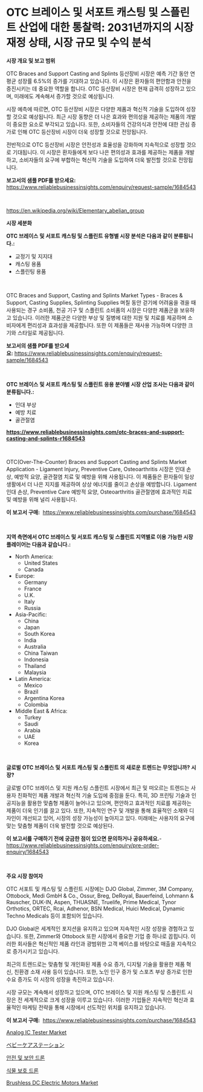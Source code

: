 <p><h1>OTC 브레이스 및 서포트 캐스팅 및 스플린트 산업에 대한 통찰력: 2031년까지의 시장 재정 상태, 시장 규모 및 수익 분석</h1></p><p><strong>시장 개요 및 보고 범위</strong></p>
<p><p>OTC Braces and Support Casting and Splints 등산장비 시장은 예측 기간 동안 연평균 성장률 6.5%의 증가를 기대하고 있습니다. 이 시장은 환자들의 편안함과 안전을 증진시키는 데 중요한 역할을 합니다. OTC 등산장비 시장은 현재 급격히 성장하고 있으며, 미래에도 계속해서 증가할 것으로 예상됩니다.</p><p>시장 예측에 따르면, OTC 등산장비 시장은 다양한 제품과 혁신적 기술을 도입하여 성장할 것으로 예상됩니다. 최근 시장 동향은 더 나은 효과와 편의성을 제공하는 제품의 개발이 중요한 요소로 부각되고 있습니다. 또한, 소비자들의 건강의식과 안전에 대한 관심 증가로 인해 OTC 등산장비 시장이 더욱 성장할 것으로 전망됩니다.</p><p>전반적으로 OTC 등산장비 시장은 안전성과 효율성을 강화하며 지속적으로 성장할 것으로 기대됩니다. 이 시장은 환자들에게 보다 나은 편의성과 효과를 제공하는 제품을 개발하고, 소비자들의 요구에 부합하는 혁신적 기술을 도입하여 더욱 발전할 것으로 전망됩니다.</p></p>
<p><strong>보고서의 샘플 PDF를 받으세요:</strong> <a href="https://www.reliablebusinessinsights.com/enquiry/request-sample/1684543">https://www.reliablebusinessinsights.com/enquiry/request-sample/1684543</a></p>
<p>&nbsp;</p>
<p><a href="https://en.wikipedia.org/wiki/Elementary_abelian_group">https://en.wikipedia.org/wiki/Elementary_abelian_group</a></p>
<p><strong>시장 세분화</strong></p>
<p><strong>OTC 브레이스 및 서포트 캐스팅 및 스플린트 유형별 시장 분석은 다음과 같이 분류됩니다.:</strong></p>
<p><ul><li>교정기 및 지지대</li><li>캐스팅 용품</li><li>스플린팅 용품</li></ul></p>
<p>&nbsp;</p>
<p><p>OTC Braces and Support, Casting and Splints Market Types - Braces & Support, Casting Supplies, Splinting Supplies 며칠 동안 걷기에 어려움을 겪을 때 사용되는 경구 소비품, 천공 기구 및 스플린트 소비품의 시장은 다양한 제품군을 보유하고 있습니다. 이러한 제품군은 다양한 부상 및 질병에 대한 지원 및 치료를 제공하며 소비자에게 편리성과 효과성을 제공합니다. 또한 이 제품들은 재사용 가능하며 다양한 크기와 스타일로 제공됩니다.</p></p>
<p><strong>보고서의 샘플 PDF를 받으세요:</strong>&nbsp;<a href="https://www.reliablebusinessinsights.com/enquiry/request-sample/1684543">https://www.reliablebusinessinsights.com/enquiry/request-sample/1684543</a></p>
<p>&nbsp;</p>
<p><strong> OTC 브레이스 및 서포트 캐스팅 및 스플린트 응용 분야별 시장 산업 조사는 다음과 같이 분류됩니다.:</strong></p>
<p><ul><li>인대 부상</li><li>예방 치료</li><li>골관절염</li></ul></p>
<p><strong><a href="https://www.reliablebusinessinsights.com/otc-braces-and-support-casting-and-splints-r1684543">https://www.reliablebusinessinsights.com/otc-braces-and-support-casting-and-splints-r1684543</a></strong></p>
<p>&nbsp;</p>
<p><p>OTC(Over-The-Counter) Braces and Support Casting and Splints Market Application - Ligament Injury, Preventive Care, Osteoarthritis 시장은 인대 손상, 예방적 요양, 골관절염 치료 및 예방을 위해 사용됩니다. 이 제품들은 환자들이 일상생활에서 더 나은 지지를 제공하여 상상 에너지를 줄이고 손상을 예방합니다. Ligament 인대 손상, Preventive Care 예방적 요양, Osteoarthritis 골관절염에 효과적인 치료 및 예방을 위해 널리 사용됩니다.</p></p>
<p><strong>이 보고서 구매:</strong>&nbsp; <a href="https://www.reliablebusinessinsights.com/purchase/1684543">https://www.reliablebusinessinsights.com/purchase/1684543</a></p>
<p>&nbsp;</p>
<p><strong>지역 측면에서 OTC 브레이스 및 서포트 캐스팅 및 스플린트 지역별로 이용 가능한 시장 플레이어는 다음과 같습니다.:</strong></p>
<p><ul>
    <li>
        North America:
        <ul>
            <li>United States</li>
            <li>Canada</li>
        </ul>
    </li>
    <li>
        Europe:
        <ul>
            <li>Germany</li>
            <li>France</li>
            <li>U.K.</li>
            <li>Italy</li>
            <li>Russia</li>
        </ul>
    </li>
    <li>
        Asia-Pacific:
        <ul>
            <li>China</li>
            <li>Japan</li>
            <li>South Korea</li>
            <li>India</li>
            <li>Australia</li>
            <li>China Taiwan</li>
            <li>Indonesia</li>
            <li>Thailand</li>
            <li>Malaysia</li>
        </ul>
    </li>
    <li>
        Latin America:
        <ul>
            <li>Mexico</li>
            <li>Brazil</li>
            <li>Argentina Korea</li>
            <li>Colombia</li>
        </ul>
    </li>
    <li>
        Middle East & Africa:
        <ul>
            <li>Turkey</li>
            <li>Saudi</li>
            <li>Arabia</li>
            <li>UAE</li>
            <li>Korea</li>
        </ul>
    </li>
    </ul></p>
<p>&nbsp;</p>
<p><strong>글로벌 OTC 브레이스 및 서포트 캐스팅 및 스플린트 의 새로운 트렌드는 무엇입니까? 시장?</strong></p>
<p><p>글로벌 OTC 브레이스 및 지원 캐스팅 스플린트 시장에서 최근 및 떠오르는 트렌드는 사용자 친화적인 제품 개발과 혁신적 기술 도입에 중점을 둔다. 특히, 3D 프린팅 기술과 인공지능을 활용한 맞춤형 제품이 늘어나고 있으며, 편안하고 효과적인 치료를 제공하는 제품이 더욱 인기를 끌고 있다. 또한, 지속적인 연구 및 개발을 통해 효율적인 소재와 디자인이 개선되고 있어, 시장의 성장 가능성이 높아지고 있다. 미래에는 사용자의 요구에 맞는 맞춤형 제품이 더욱 발전할 것으로 예상된다.</p></p>
<p><strong>이 보고서를 구매하기 전에 궁금한 점이 있으면 문의하거나 공유하세요.</strong>- <a href="https://www.reliablebusinessinsights.com/enquiry/pre-order-enquiry/1684543">https://www.reliablebusinessinsights.com/enquiry/pre-order-enquiry/1684543</a></p>
<p>&nbsp;</p>
<p><strong>주요 시장 참여자</strong></p>
<p><p>OTC 서포트 및 캐스팅 및 스플린트 시장에는 DJO Global, Zimmer, 3M Company, Ottobock, Medi GmbH & Co., Ossur, Breg, DeRoyal, Bauerfeind, Lohmann & Rauscher, DUK-IN, Aspen, THUASNE, Truelife, Prime Medical, Tynor Orthotics, ORTEC, Rcai, Adhenor, BSN Medical, Huici Medical, Dynamic Techno Medicals 등이 포함되어 있습니다.</p><p>DJO Global은 세계적인 포지션을 유지하고 있으며 지속적인 시장 성장을 경험하고 있습니다. 또한, Zimmer와 Ottobock 또한 시장에서 중요한 기업 중 하나로 꼽힙니다. 이러한 회사들은 혁신적인 제품 라인과 광범위한 고객 베이스를 바탕으로 매출을 지속적으로 증가시키고 있습니다.</p><p>최근의 트렌드로는 맞춤형 및 개인화된 제품 수요 증가, 디지털 기술을 활용한 제품 혁신, 친환경 소재 사용 등이 있습니다. 또한, 노인 인구 증가 및 스포츠 부상 증가로 인한 수요 증가도 이 시장의 성장을 촉진하고 있습니다.</p><p>시장 규모는 계속해서 성장하고 있으며, OTC 브레이스 및 지원 캐스팅 및 스플린트 시장은 전 세계적으로 크게 성장을 이루고 있습니다. 이러한 기업들은 지속적인 혁신과 효율적인 마케팅 전략을 통해 시장에서 선도적인 위치를 유지하고 있습니다.</p></p>
<p><strong>이 보고서 구매:</strong>&nbsp;&nbsp;<a href="https://www.reliablebusinessinsights.com/purchase/1684543">https://www.reliablebusinessinsights.com/purchase/1684543</a></p>
<p><p><a href="https://github.com/mooaaztarek/Market-Research-Report-List-1/blob/main/analog-ic-tester-market.md">Analog IC Tester Market</a></p><p><a href="https://github.com/CloydAbbott2023/Market-Research-Report-List-2/blob/main/6298050149553.md">ベビーケアステーション</a></p><p><a href="https://github.com/rahat-gis/Market-Research-Report-List-1/blob/main/6084024159267.md">안전 및 보안 드론</a></p><p><a href="https://github.com/johneahan44556754/Market-Research-Report-List-1/blob/main/9943324159268.md">식물 보호 드론</a></p><p><a href="https://issuu.com/reportprime-2/docs/brushless-dc-electric-motors-market-size-2030.pptx">Brushless DC Electric Motors Market</a></p></p>